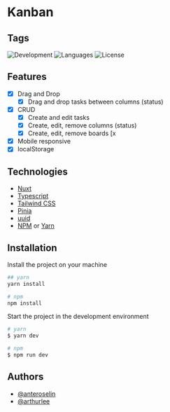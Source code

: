 # Kanban

## Tags

![Development](https://img.shields.io/badge/Status-Development-green)
![Languages](https://img.shields.io/github/languages/count/leonardonicola/kanban?color=blueviolet)
![License](https://img.shields.io/github/license/leonardonicola/kanban?color=blueviolet")

## Features

- [x] Drag and Drop
  - [x] Drag and drop tasks between columns (status)
- [x] CRUD
  - [x] Create and edit tasks
  - [x] Create, edit, remove columns (status)
  - [x] Create, edit, remove boards [x
- [x] Mobile responsive
- [x] localStorage

## Technologies

- [Nuxt](https://nuxt.com/)
- [Typescript](https://www.typescriptlang.org/)
- [Tailwind CSS](https://tailwindcss.com)
- [Pinia](https://pinia.vuejs.org/)
- [uuid](https://github.com/uuidjs/uuid)
- [NPM](https://www.npmjs.com/) or [Yarn](https://yarnpkg.com/)

## Installation

Install the project on your machine

```bash
## yarn
yarn install

# npm
npm install
```

Start the project in the development environment

```bash
# yarn
$ yarn dev

# npm
$ npm run dev
```


## Authors

- [@anteroselin](https://www.github.com/anteroselin)
- [@arthurlee](https://www.github.com/arthur9371)
